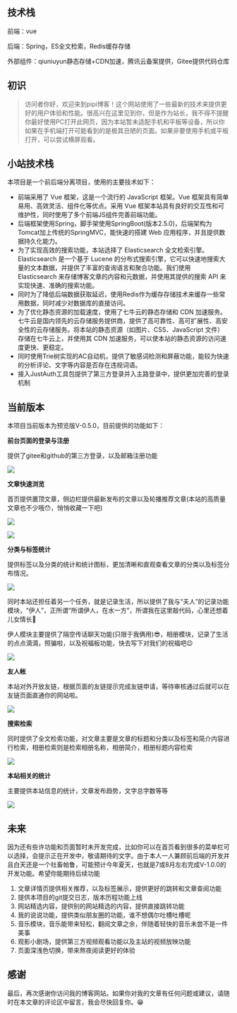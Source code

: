 ## 技术栈

前端：vue

后端：Spring，ES全文检索，Redis缓存存储

外部组件：qiuniuyun静态存储+CDN加速，腾讯云备案提供，Gitee提供代码仓库

## 初识

> 访问者你好，欢迎来到pipi博客！这个网站使用了一些最新的技术来提供更好的用户体验和性能。很高兴在这里见到你，但是作为站长，我不得不提醒你最好使用PC打开此网页，因为本站暂未适配手机和平板等设备，所以你如果在手机端打开可能看到的是极其丑陋的页面。如果非要使用手机或平板打开，可以尝试横屏观看。

## 小站技术栈

本项目是一个前后端分离项目，使用的主要技术如下：

+ 前端采用了 Vue 框架，这是一个流行的 JavaScript 框架。Vue 框架具有简单易用、高效灵活、组件化等优点。采用 Vue 框架本站具有良好的交互性和可维护性，同时使用了多个前端JS组件完善前端功能。
+ 后端框架使用Spring，脚手架使用SpringBoot(版本2.5.0)，后端架构为Tomcat加上传统的SpringMVC，能快速的搭建 Web 应用程序，并且提供数据持久化能力。
+ 为了实现高效的搜索功能，本站选择了 Elasticsearch 全文检索引擎。Elasticsearch 是一个基于 Lucene 的分布式搜索引擎，它可以快速地搜索大量的文本数据，并提供了丰富的查询语言和聚合功能。我们使用 Elasticsearch 来存储博客文章的内容和元数据，并使用其提供的搜索 API 来实现快速、准确的搜索功能。
+ 同时为了降低后端数据获取延迟，使用Redis作为缓存存储技术来缓存一些常用数据，同时减少对数据库的直接访问。
+ 为了优化静态资源的加载速度，使用了七牛云的静态存储和 CDN 加速服务。七牛云是国内领先的云存储服务提供商，提供了高可靠性、高可扩展性、高安全性的云存储服务。将本站的静态资源（如图片、CSS、JavaScript 文件）存储在七牛云上，并使用其 CDN 加速服务，可以使本站的静态资源的访问速度更快、更稳定。
+ 同时使用Trie树实现的AC自动机，提供了敏感词检测和屏蔽功能，能较为快速的分析评论、文字等内容是否存在违规词语。
+ 接入JustAuth工具包提供了第三方登录并入主路登录中，提供更加完善的登录机制

## 当前版本

本项目当前版本为预览版V-0.5.0，目前提供的功能如下：

**前台页面的登录与注册**

提供了gitee和github的第三方登录，以及邮箱注册功能

![](./image/blog1.png)

**文章快速浏览**

首页提供置顶文章，侧边栏提供最新发布的文章以及轮播推荐文章(本站的高质量文章也不少哦😯，悄悄收藏一下吧)

![](./image/blog2.png)


![](./image/blog3.png)


**分类与标签统计**

提供标签以及分类的统计和统计图标，更加清晰和直观查看文章的分类以及标签分布情况。

![](./image/blog4.png)

同时本站还担任着另一个任务，就是记录生活，所以提供了我与“夫人”的记录功能模块，“伊人”，正所谓“所谓伊人，在水一方”，所谓我在这里敲代码，心里还想着儿女情长🤪

伊人模块主要提供了隔空传话聊天功能(只限于我俩用)😎，相册模块，记录了生活的点点滴滴，照骗啦，以及祝福板功能，快去写下对我们的祝福吧😉

![](./image/blog5.png)

**友人帐**

本站对外开放友链，根据页面的友链提示完成友链申请，等待审核通过后就可以在友链页面直通你的网站啦。

![](./image/blog6.png)

**搜索检索**

同时提供了全文检索功能，对文章主要是文章的标题和分类以及标签和简介内容进行检索，相册检索则是检索相册名称，相册简介，相册标题内容检索

![](./image/blog7.png)


**本站相关的统计**

主要提供本站信息的统计，文章发布趋势，文字总字数等等

![](./image/blog8.png)

## 未来

因为还有些许功能和页面暂时未开发完成，比如你可以在首页看到很多的菜单栏可以选择，会提示正在开发中，敬请期待的文字。由于本人一人兼顾前后端的开发并且白天还是一个社畜帕鲁，可能预计今年夏天，也就是7或8月左右完成V-1.0.0的开发功能。希望你能期待后续功能

1. 文章详情页提供相关推荐，以及标签展示，提供更好的跳转和文章查阅功能
2. 提供本项目的git提交日志，版本历程功能上线
3. 网站精选内容，提供别的网站精选的内容，提供直接跳转功能
4. 我的说说功能，提供类似朋友圈的功能，谁不想偶尔吐槽吐槽呢
5. 音乐模块，音乐能带来轻松，翻阅文章之余，伴随着轻快的音乐未尝不是一件美事
6. 观影小剧场，提供第三方视频观看功能以及主站的视频放映功能
7. 页面深浅色切换，带来熬夜阅读更好的体验

## 感谢

最后，再次感谢你访问我的博客网站。如果你对我的文章有任何问题或建议，请随时在本文章的评论区中留言，我会尽快回复你。😁